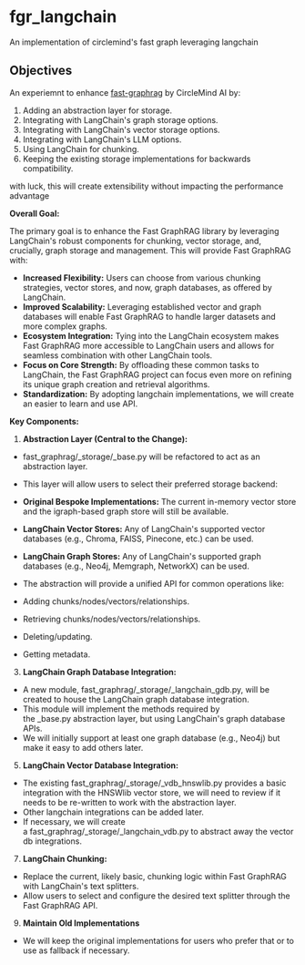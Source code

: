 # fgr_langchain
An implementation of circlemind's fast graph leveraging langchain

## Objectives

An experiemnt to enhance [fast-graphrag](https://github.com/circlemind-ai/fast-graphrag) by CircleMind AI by:

1.  Adding an abstraction layer for storage.
2.  Integrating with LangChain's graph storage options.
3.  Integrating with LangChain's vector storage options.
4.  Integrating with LangChain's LLM options.
5.  Using LangChain for chunking.
6.  Keeping the existing storage implementations for backwards compatibility.

with luck, this will create extensibility without impacting the performance advantage

**Overall Goal:**

The primary goal is to enhance the Fast GraphRAG library by leveraging LangChain's robust components for chunking, vector storage, and, crucially, graph storage and management. This will provide Fast GraphRAG with:

*   **Increased Flexibility:** Users can choose from various chunking strategies, vector stores, and now, graph databases, as offered by LangChain.
*   **Improved Scalability:** Leveraging established vector and graph databases will enable Fast GraphRAG to handle larger datasets and more complex graphs.
*   **Ecosystem Integration:** Tying into the LangChain ecosystem makes Fast GraphRAG more accessible to LangChain users and allows for seamless combination with other LangChain tools.
*   **Focus on Core Strength:** By offloading these common tasks to LangChain, the Fast GraphRAG project can focus even more on refining its unique graph creation and retrieval algorithms.
*   **Standardization:** By adopting langchain implementations, we will create an easier to learn and use API.

**Key Components:**

1.  **Abstraction Layer (Central to the Change):**

*   fast\_graphrag/\_storage/\_base.py will be refactored to act as an abstraction layer.
*   This layer will allow users to select their preferred storage backend:

*   **Original Bespoke Implementations:** The current in-memory vector store and the igraph-based graph store will still be available.
*   **LangChain Vector Stores:** Any of LangChain's supported vector databases (e.g., Chroma, FAISS, Pinecone, etc.) can be used.
*   **LangChain Graph Stores:** Any of LangChain's supported graph databases (e.g., Neo4j, Memgraph, NetworkX) can be used.

*   The abstraction will provide a unified API for common operations like:

*   Adding chunks/nodes/vectors/relationships.
*   Retrieving chunks/nodes/vectors/relationships.
*   Deleting/updating.
*   Getting metadata.

3.  **LangChain Graph Database Integration:**

*   A new module, fast\_graphrag/\_storage/\_langchain\_gdb.py, will be created to house the LangChain graph database integration.
*   This module will implement the methods required by the \_base.py abstraction layer, but using LangChain's graph database APIs.
*   We will initially support at least one graph database (e.g., Neo4j) but make it easy to add others later.

5.  **LangChain Vector Database Integration:**

*   The existing fast\_graphrag/\_storage/\_vdb\_hnswlib.py provides a basic integration with the HNSWlib vector store, we will need to review if it needs to be re-written to work with the abstraction layer.
*   Other langchain integrations can be added later.
*   If necessary, we will create a fast\_graphrag/\_storage/\_langchain\_vdb.py to abstract away the vector db integrations.

7.  **LangChain Chunking:**

*   Replace the current, likely basic, chunking logic within Fast GraphRAG with LangChain's text splitters.
*   Allow users to select and configure the desired text splitter through the Fast GraphRAG API.

9.  **Maintain Old Implementations**

*   We will keep the original implementations for users who prefer that or to use as fallback if necessary.

